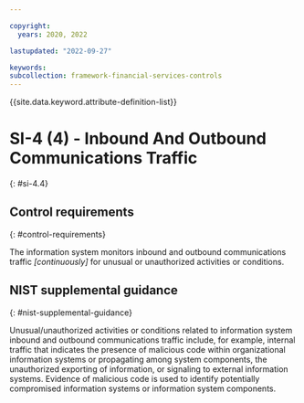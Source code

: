 ```yaml
---

copyright:
  years: 2020, 2022

lastupdated: "2022-09-27"

keywords: 
subcollection: framework-financial-services-controls
---
```


{{site.data.keyword.attribute-definition-list}}

         
# SI-4 (4) - Inbound And Outbound Communications Traffic
{: #si-4.4}

## Control requirements
{: #control-requirements}

The information system monitors inbound and outbound communications traffic _[continuously]_ for unusual or unauthorized activities or conditions.

## NIST supplemental guidance
{: #nist-supplemental-guidance}

Unusual/unauthorized activities or conditions related to information system inbound and outbound communications traffic include, for example, internal traffic that indicates the presence of malicious code within organizational information systems or propagating among system components, the unauthorized exporting of information, or signaling to external information systems. Evidence of malicious code is used to identify potentially compromised information systems or information system components.



